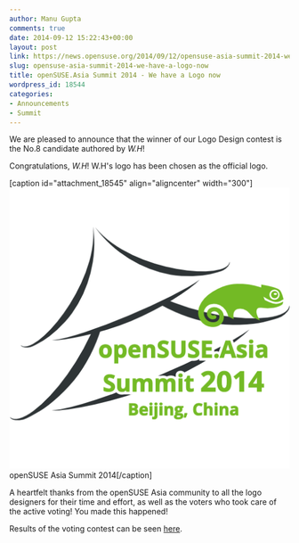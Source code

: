```yaml
---
author: Manu Gupta
comments: true
date: 2014-09-12 15:22:43+00:00
layout: post
link: https://news.opensuse.org/2014/09/12/opensuse-asia-summit-2014-we-have-a-logo-now/
slug: opensuse-asia-summit-2014-we-have-a-logo-now
title: openSUSE.Asia Summit 2014 - We have a Logo now
wordpress_id: 18544
categories:
- Announcements
- Summit
---
```


We are pleased to announce that the winner of our Logo Design contest is the No.8 candidate authored by *W.H*!

Congratulations, *W.H*! W.H's logo has been chosen as the official logo.

[caption id="attachment_18545" align="aligncenter" width="300"]![openSUSE Asia Summit 2014](/wp-content/uploads/2014/09/Logo.png) openSUSE Asia Summit 2014[/caption]



A heartfelt thanks from the openSUSE Asia community to all the logo designers for their time and effort, as well as the voters who took care of the active voting! You made this happened!



Results of the voting contest can be seen [here](//vote.suse.org.cn/activity/4).
